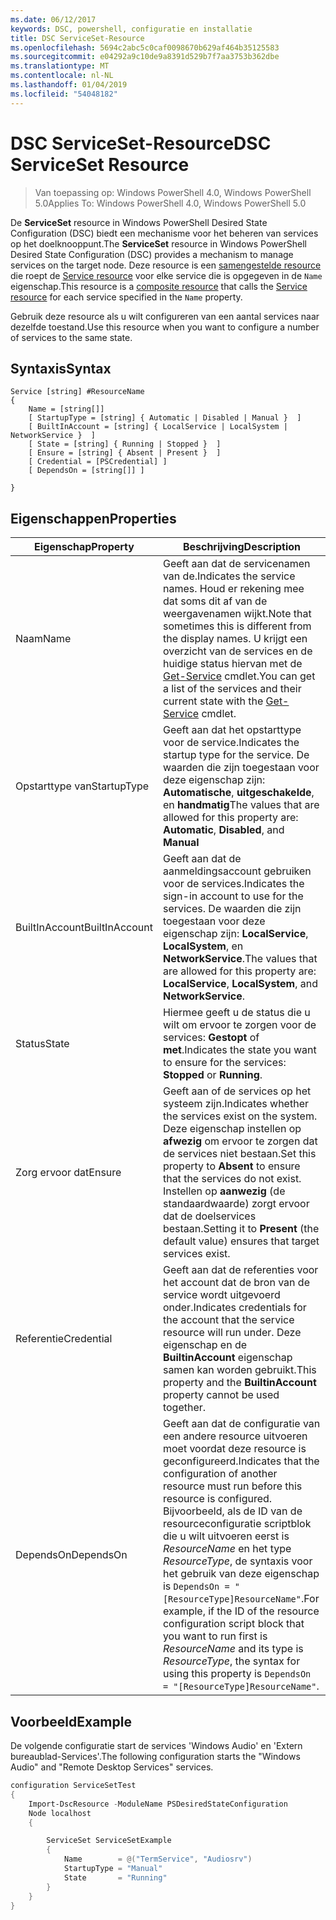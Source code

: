 ```yaml
---
ms.date: 06/12/2017
keywords: DSC, powershell, configuratie en installatie
title: DSC ServiceSet-Resource
ms.openlocfilehash: 5694c2abc5c0caf0098670b629af464b35125583
ms.sourcegitcommit: e04292a9c10de9a8391d529b7f7aa3753b362dbe
ms.translationtype: MT
ms.contentlocale: nl-NL
ms.lasthandoff: 01/04/2019
ms.locfileid: "54048182"
---
```

# <a name="dsc-serviceset-resource"></a><span data-ttu-id="b0624-103">DSC ServiceSet-Resource</span><span class="sxs-lookup"><span data-stu-id="b0624-103">DSC ServiceSet Resource</span></span>

> <span data-ttu-id="b0624-104">Van toepassing op: Windows PowerShell 4.0, Windows PowerShell 5.0</span><span class="sxs-lookup"><span data-stu-id="b0624-104">Applies To: Windows PowerShell 4.0, Windows PowerShell 5.0</span></span>

<span data-ttu-id="b0624-105">De **ServiceSet** resource in Windows PowerShell Desired State Configuration (DSC) biedt een mechanisme voor het beheren van services op het doelknooppunt.</span><span class="sxs-lookup"><span data-stu-id="b0624-105">The **ServiceSet** resource in Windows PowerShell Desired State Configuration (DSC) provides a mechanism to manage services on the target node.</span></span> <span data-ttu-id="b0624-106">Deze resource is een [samengestelde resource](../../../resources/authoringResourceComposite.md) die roept de [Service resource](serviceResource.md) voor elke service die is opgegeven in de `Name` eigenschap.</span><span class="sxs-lookup"><span data-stu-id="b0624-106">This resource is a [composite resource](../../../resources/authoringResourceComposite.md) that calls the [Service resource](serviceResource.md) for each service specified in the `Name` property.</span></span>

<span data-ttu-id="b0624-107">Gebruik deze resource als u wilt configureren van een aantal services naar dezelfde toestand.</span><span class="sxs-lookup"><span data-stu-id="b0624-107">Use this resource when you want to configure a number of services to the same state.</span></span>

## <a name="syntax"></a><span data-ttu-id="b0624-108">Syntaxis</span><span class="sxs-lookup"><span data-stu-id="b0624-108">Syntax</span></span>

```
Service [string] #ResourceName
{
    Name = [string[]]
    [ StartupType = [string] { Automatic | Disabled | Manual }  ]
    [ BuiltInAccount = [string] { LocalService | LocalSystem | NetworkService }  ]
    [ State = [string] { Running | Stopped }  ]
    [ Ensure = [string] { Absent | Present }  ]
    [ Credential = [PSCredential] ]
    [ DependsOn = [string[]] ]

}
```

## <a name="properties"></a><span data-ttu-id="b0624-109">Eigenschappen</span><span class="sxs-lookup"><span data-stu-id="b0624-109">Properties</span></span>

|  <span data-ttu-id="b0624-110">Eigenschap</span><span class="sxs-lookup"><span data-stu-id="b0624-110">Property</span></span>  |  <span data-ttu-id="b0624-111">Beschrijving</span><span class="sxs-lookup"><span data-stu-id="b0624-111">Description</span></span>   |
|---|---|
| <span data-ttu-id="b0624-112">Naam</span><span class="sxs-lookup"><span data-stu-id="b0624-112">Name</span></span>| <span data-ttu-id="b0624-113">Geeft aan dat de servicenamen van de.</span><span class="sxs-lookup"><span data-stu-id="b0624-113">Indicates the service names.</span></span> <span data-ttu-id="b0624-114">Houd er rekening mee dat soms dit af van de weergavenamen wijkt.</span><span class="sxs-lookup"><span data-stu-id="b0624-114">Note that sometimes this is different from the display names.</span></span> <span data-ttu-id="b0624-115">U krijgt een overzicht van de services en de huidige status hiervan met de [Get-Service](https://technet.microsoft.com/library/hh849804.aspx) cmdlet.</span><span class="sxs-lookup"><span data-stu-id="b0624-115">You can get a list of the services and their current state with the [Get-Service](https://technet.microsoft.com/library/hh849804.aspx) cmdlet.</span></span>|
| <span data-ttu-id="b0624-116">Opstarttype van</span><span class="sxs-lookup"><span data-stu-id="b0624-116">StartupType</span></span>| <span data-ttu-id="b0624-117">Geeft aan dat het opstarttype voor de service.</span><span class="sxs-lookup"><span data-stu-id="b0624-117">Indicates the startup type for the service.</span></span> <span data-ttu-id="b0624-118">De waarden die zijn toegestaan voor deze eigenschap zijn: **Automatische**, **uitgeschakelde**, en **handmatig**</span><span class="sxs-lookup"><span data-stu-id="b0624-118">The values that are allowed for this property are: **Automatic**, **Disabled**, and **Manual**</span></span>|
| <span data-ttu-id="b0624-119">BuiltInAccount</span><span class="sxs-lookup"><span data-stu-id="b0624-119">BuiltInAccount</span></span>| <span data-ttu-id="b0624-120">Geeft aan dat de aanmeldingsaccount gebruiken voor de services.</span><span class="sxs-lookup"><span data-stu-id="b0624-120">Indicates the sign-in account to use for the services.</span></span> <span data-ttu-id="b0624-121">De waarden die zijn toegestaan voor deze eigenschap zijn: **LocalService**, **LocalSystem**, en **NetworkService**.</span><span class="sxs-lookup"><span data-stu-id="b0624-121">The values that are allowed for this property are: **LocalService**, **LocalSystem**, and **NetworkService**.</span></span>|
| <span data-ttu-id="b0624-122">Status</span><span class="sxs-lookup"><span data-stu-id="b0624-122">State</span></span>| <span data-ttu-id="b0624-123">Hiermee geeft u de status die u wilt om ervoor te zorgen voor de services: **Gestopt** of **met**.</span><span class="sxs-lookup"><span data-stu-id="b0624-123">Indicates the state you want to ensure for the services: **Stopped** or **Running**.</span></span>|
| <span data-ttu-id="b0624-124">Zorg ervoor dat</span><span class="sxs-lookup"><span data-stu-id="b0624-124">Ensure</span></span>| <span data-ttu-id="b0624-125">Geeft aan of de services op het systeem zijn.</span><span class="sxs-lookup"><span data-stu-id="b0624-125">Indicates whether the services exist on the system.</span></span> <span data-ttu-id="b0624-126">Deze eigenschap instellen op **afwezig** om ervoor te zorgen dat de services niet bestaan.</span><span class="sxs-lookup"><span data-stu-id="b0624-126">Set this property to **Absent** to ensure that the services do not exist.</span></span> <span data-ttu-id="b0624-127">Instellen op **aanwezig** (de standaardwaarde) zorgt ervoor dat de doelservices bestaan.</span><span class="sxs-lookup"><span data-stu-id="b0624-127">Setting it to **Present** (the default value) ensures that target services exist.</span></span>|
| <span data-ttu-id="b0624-128">Referentie</span><span class="sxs-lookup"><span data-stu-id="b0624-128">Credential</span></span>| <span data-ttu-id="b0624-129">Geeft aan dat de referenties voor het account dat de bron van de service wordt uitgevoerd onder.</span><span class="sxs-lookup"><span data-stu-id="b0624-129">Indicates credentials for the account that the service resource will run under.</span></span> <span data-ttu-id="b0624-130">Deze eigenschap en de **BuiltinAccount** eigenschap samen kan worden gebruikt.</span><span class="sxs-lookup"><span data-stu-id="b0624-130">This property and the **BuiltinAccount** property cannot be used together.</span></span>|
| <span data-ttu-id="b0624-131">DependsOn</span><span class="sxs-lookup"><span data-stu-id="b0624-131">DependsOn</span></span>| <span data-ttu-id="b0624-132">Geeft aan dat de configuratie van een andere resource uitvoeren moet voordat deze resource is geconfigureerd.</span><span class="sxs-lookup"><span data-stu-id="b0624-132">Indicates that the configuration of another resource must run before this resource is configured.</span></span> <span data-ttu-id="b0624-133">Bijvoorbeeld, als de ID van de resourceconfiguratie scriptblok die u wilt uitvoeren eerst is *ResourceName* en het type *ResourceType*, de syntaxis voor het gebruik van deze eigenschap is `DependsOn = "[ResourceType]ResourceName"`.</span><span class="sxs-lookup"><span data-stu-id="b0624-133">For example, if the ID of the resource configuration script block that you want to run first is *ResourceName* and its type is *ResourceType*, the syntax for using this property is `DependsOn = "[ResourceType]ResourceName"`.</span></span>|



## <a name="example"></a><span data-ttu-id="b0624-134">Voorbeeld</span><span class="sxs-lookup"><span data-stu-id="b0624-134">Example</span></span>

<span data-ttu-id="b0624-135">De volgende configuratie start de services 'Windows Audio' en 'Extern bureaublad-Services'.</span><span class="sxs-lookup"><span data-stu-id="b0624-135">The following configuration starts the "Windows Audio" and "Remote Desktop Services" services.</span></span>

```powershell
configuration ServiceSetTest
{
    Import-DscResource -ModuleName PSDesiredStateConfiguration
    Node localhost
    {

        ServiceSet ServiceSetExample
        {
            Name        = @("TermService", "Audiosrv")
            StartupType = "Manual"
            State       = "Running"
        }
    }
}
```
